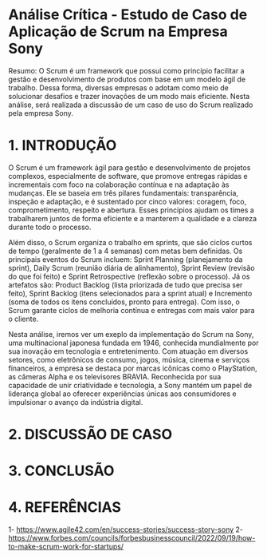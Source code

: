# Análise Crítica - Estudo de Caso de Aplicação de Scrum na Empresa Sony
Resumo: O Scrum é um framework que possui como princípio facilitar a gestão e desenvolvimento de produtos com base em um modelo ágil de trabalho. Dessa forma, diversas empresas o adotam como meio de solucionar desafios e trazer inovações de um modo mais eficiente. Nesta análise, será realizada a discussão de um caso de uso do Scrum realizado pela empresa Sony.

# 1. INTRODUÇÃO
O Scrum é um framework ágil para gestão e desenvolvimento de projetos complexos, especialmente de software, que promove entregas rápidas e incrementais com foco na colaboração contínua e na adaptação às mudanças. Ele se baseia em três pilares fundamentais: transparência, inspeção e adaptação, e é sustentado por cinco valores: coragem, foco, comprometimento, respeito e abertura. Esses princípios ajudam os times a trabalharem juntos de forma eficiente e a manterem a qualidade e a clareza durante todo o processo.

Além disso, o Scrum organiza o trabalho em sprints, que são ciclos curtos de tempo (geralmente de 1 a 4 semanas) com metas bem definidas. Os principais eventos do Scrum incluem: Sprint Planning (planejamento da sprint), Daily Scrum (reunião diária de alinhamento), Sprint Review (revisão do que foi feito) e Sprint Retrospective (reflexão sobre o processo). Já os artefatos são: Product Backlog (lista priorizada de tudo que precisa ser feito), Sprint Backlog (itens selecionados para a sprint atual) e Incremento (soma de todos os itens concluídos, pronto para entrega). Com isso, o Scrum garante ciclos de melhoria contínua e entregas com mais valor para o cliente.

Nesta análise, iremos ver um exeplo da implementação do Scrum na Sony, uma multinacional japonesa fundada em 1946, conhecida mundialmente por sua inovação em tecnologia e entretenimento. Com atuação em diversos setores, como eletrônicos de consumo, jogos, música, cinema e serviços financeiros, a empresa se destaca por marcas icônicas como o PlayStation, as câmeras Alpha e os televisores BRAVIA. Reconhecida por sua capacidade de unir criatividade e tecnologia, a Sony mantém um papel de liderança global ao oferecer experiências únicas aos consumidores e impulsionar o avanço da indústria digital.

# 2. DISCUSSÃO DE CASO
# 3. CONCLUSÃO
# 4. REFERÊNCIAS
1- https://www.agile42.com/en/success-stories/success-story-sony
2- https://www.forbes.com/councils/forbesbusinesscouncil/2022/09/19/how-to-make-scrum-work-for-startups/
